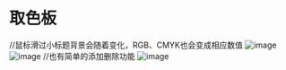 # 取色板
//鼠标滑过小标题背景会随着变化，RGB、CMYK也会变成相应数值
![image](https://ftp.bmp.ovh/imgs/2021/07/16bf1f65c780cfbc.jpg)
![image](https://ftp.bmp.ovh/imgs/2021/07/2f3c83b395de5951.jpg)
//也有简单的添加删除功能
![image](https://ftp.bmp.ovh/imgs/2021/07/74cbd87f6ceba932.jpg)

